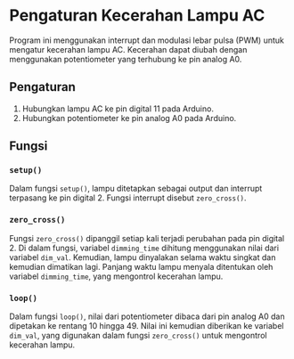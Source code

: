 <h1>Pengaturan Kecerahan Lampu AC</h1>

<p>Program ini menggunakan interrupt dan modulasi lebar pulsa (PWM) untuk mengatur kecerahan lampu AC. Kecerahan dapat diubah dengan menggunakan potentiometer yang terhubung ke pin analog A0.</p>

<h2>Pengaturan</h2>

<ol>
  <li>Hubungkan lampu AC ke pin digital 11 pada Arduino.</li>
  <li>Hubungkan potentiometer ke pin analog A0 pada Arduino.</li>
</ol>

<h2>Fungsi</h2>

<h3><code>setup()</code></h3>

<p>Dalam fungsi <code>setup()</code>, lampu ditetapkan sebagai output dan interrupt terpasang ke pin digital 2. Fungsi interrupt disebut <code>zero_cross()</code>.</p>

<h3><code>zero_cross()</code></h3>

<p>Fungsi <code>zero_cross()</code> dipanggil setiap kali terjadi perubahan pada pin digital 2. Di dalam fungsi, variabel <code>dimming_time</code> dihitung menggunakan nilai dari variabel <code>dim_val</code>. Kemudian, lampu dinyalakan selama waktu singkat dan kemudian dimatikan lagi. Panjang waktu lampu menyala ditentukan oleh variabel <code>dimming_time</code>, yang mengontrol kecerahan lampu.</p>

<h3><code>loop()</code></h3>

<p>Dalam fungsi <code>loop()</code>, nilai dari potentiometer dibaca dari pin analog A0 dan dipetakan ke rentang 10 hingga 49. Nilai ini kemudian diberikan ke variabel <code>dim_val</code>, yang digunakan dalam fungsi <code>zero_cross()</code> untuk mengontrol kecerahan lampu.</p>
